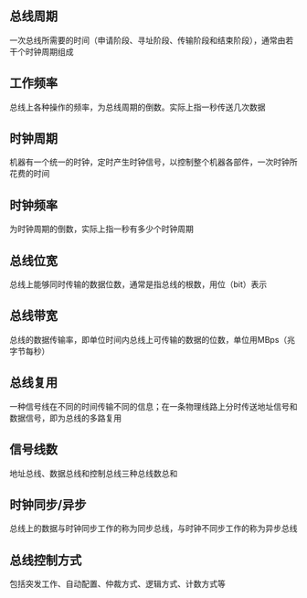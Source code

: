 ## 总线周期
一次总线所需要的时间（申请阶段、寻址阶段、传输阶段和结束阶段），通常由若干个时钟周期组成
## 工作频率
总线上各种操作的频率，为总线周期的倒数。实际上指一秒传送几次数据
## 时钟周期
机器有一个统一的时钟，定时产生时钟信号，以控制整个机器各部件，一次时钟所花费的时间
## 时钟频率
为时钟周期的倒数，实际上指一秒有多少个时钟周期
## 总线位宽
总线上能够同时传输的数据位数，通常是指总线的根数，用位（bit）表示
## 总线带宽
总线的数据传输率，即单位时间内总线上可传输的数据的位数，单位用MBps（兆字节每秒）
## 总线复用
一种信号线在不同的时间传输不同的信息；在一条物理线路上分时传送地址信号和数据信号，即为总线的多路复用
## 信号线数
地址总线、数据总线和控制总线三种总线数总和
## 时钟同步/异步
总线上的数据与时钟同步工作的称为同步总线，与时钟不同步工作的称为异步总线
## 总线控制方式
包括突发工作、自动配置、仲裁方式、逻辑方式、计数方式等